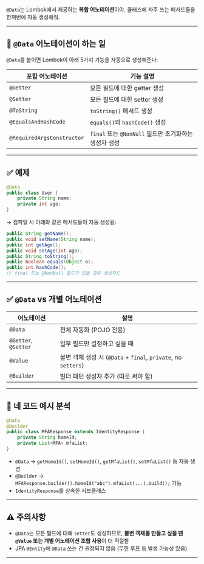 `@Data`는 Lombok에서 제공하는 **복합 어노테이션**이야. 클래스에 자주 쓰는 메서드들을 한꺼번에 자동 생성해줘.

---

## 📌 `@Data` 어노테이션이 하는 일

`@Data`를 붙이면 Lombok이 아래 5가지 기능을 자동으로 생성해준다:

| 포함 어노테이션                   | 기능 설명                                  |
| -------------------------- | -------------------------------------- |
| `@Getter`                  | 모든 필드에 대한 getter 생성                    |
| `@Setter`                  | 모든 필드에 대한 setter 생성                    |
| `@ToString`                | `toString()` 메서드 생성                    |
| `@EqualsAndHashCode`       | `equals()`와 `hashCode()` 생성            |
| `@RequiredArgsConstructor` | `final` 또는 `@NonNull` 필드만 초기화하는 생성자 생성 |

---

## ✅ 예제

```java
@Data
public class User {
    private String name;
    private int age;
}
```

→ 컴파일 시 아래와 같은 메서드들이 자동 생성됨:

```java
public String getName();
public void setName(String name);
public int getAge();
public void setAge(int age);
public String toString();
public boolean equals(Object o);
public int hashCode();
// final 또는 @NonNull 필드가 있을 경우 생성자도
```

---

## ✅ `@Data` vs 개별 어노테이션

| 어노테이션                | 설명                                                      |
| -------------------- | ------------------------------------------------------- |
| `@Data`              | 전체 자동화 (POJO 전용)                                        |
| `@Getter`, `@Setter` | 일부 필드만 설정하고 싶을 때                                        |
| `@Value`             | 불변 객체 생성 시 (`@Data` + `final`, `private`, no `setters`) |
| `@Builder`           | 빌더 패턴 생성자 추가 (따로 써야 함)                                  |

---

## 📌 네 코드 예시 분석

```java
@Data
@Builder
public class MFAResponse extends IdentityResponse {
	private String homeId;
	private List<MFA> mfaList;
}
```

* `@Data` → `getHomeId()`, `setHomeId()`, `getMfaList()`, `setMfaList()` 등 자동 생성
* `@Builder` → `MFAResponse.builder().homeId("abc").mfaList(...).build();` 가능
* `IdentityResponse`를 상속한 서브클래스

---

## ⚠️ 주의사항

* `@Data`는 모든 필드에 대해 `setter`도 생성하므로, **불변 객체를 만들고 싶을 땐 `@Value` 또는 개별 어노테이션 조합 사용**이 더 적절함
* JPA `@Entity`에 `@Data` 쓰는 건 권장되지 않음 (무한 루프 등 발생 가능성 있음)

---
